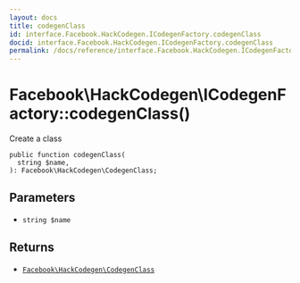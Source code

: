 ```yaml
---
layout: docs
title: codegenClass
id: interface.Facebook.HackCodegen.ICodegenFactory.codegenClass
docid: interface.Facebook.HackCodegen.ICodegenFactory.codegenClass
permalink: /docs/reference/interface.Facebook.HackCodegen.ICodegenFactory.codegenClass/
---
```

# Facebook\\HackCodegen\\ICodegenFactory::codegenClass()




Create a class




``` Hack
public function codegenClass(
  string $name,
): Facebook\HackCodegen\CodegenClass;
```




## Parameters




* ` string $name `




## Returns




- [` Facebook\HackCodegen\CodegenClass `](<class.Facebook.HackCodegen.CodegenClass.md>)